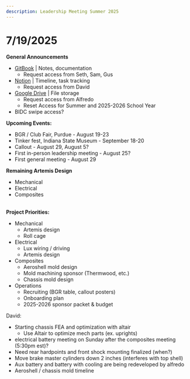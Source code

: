 ```yaml
---
description: Leadership Meeting Summer 2025
---
```


# 7/19/2025

**General Announcements**

* [GitBook](https://app.gitbook.com/o/VgqQpOyMtIqpSG170vlO/s/UuRMvpyeM6qdlkjmzeYV/) | Notes, documentation
  * Request access from Seth, Sam, Gus
* [Notion](https://www.notion.so/1e769fc04635804cbf0dc10664dbc7b6?v=1e769fc04635808ab9b1000c6272e030) | Timeline, task tracking
  * Request access from David
* [Google Drive](https://drive.google.com/drive/folders/0AKxDeNG8SvqIUk9PVA) | File storage
  * Request access from Alfredo
  * Reset Access for Summer and 2025-2026 School Year
* BIDC swipe access?



**Upcoming Events:**

* BGR / Club Fair, Purdue - August 19-23
* Tinker fest, Indiana State Museum - September 18-20
* Callout - August 29, August 5?
* First in-person leadership meeting - August 25?
* First general meeting - August 29



**Remaining Artemis Design**

* Mechanical
* Electrical
* Composites

\
**Project Priorities:**

* Mechanical
  * Artemis design
  * Roll cage
* Electrical
  * Lux wiring / driving&#x20;
  * Artemis design
* Composites
  * Aeroshell mold design
  * Mold machining sponsor (Thermwood, etc.)
  * Chassis mold design
* Operations
  * Recruiting (BGR table, callout posters)
  * Onboarding plan
  * 2025-2026 sponsor packet & budget



David:

* Starting chassis FEA and optimization with altair
  * Use Altair to optimize mech parts (ex. uprights)
* electrical battery meeting on Sunday after the composites meeting (5:30pm est)?
* Need rear hardpoints and front shock mounting finalized (when?)
* Move brake master cylinders down 2 inches (interferes with top shell)
* Aux battery and battery with cooling are being redeveloped by alfredo
* Aeroshell / chassis mold timeline



